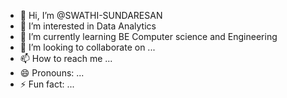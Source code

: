 - 👋 Hi, I’m @SWATHI-SUNDARESAN
- 👀 I’m interested in Data Analytics
- 🌱 I’m currently learning BE Computer science and Engineering
- 💞️ I’m looking to collaborate on ...
- 📫 How to reach me ...
- 😄 Pronouns: ...
- ⚡ Fun fact: ...

<!---
SWATHI-SUNDARESAN/SWATHI-SUNDARESAN is a ✨ special ✨ repository because its `README.md` (this file) appears on your GitHub profile.
You can click the Preview link to take a look at your changes.
--->
